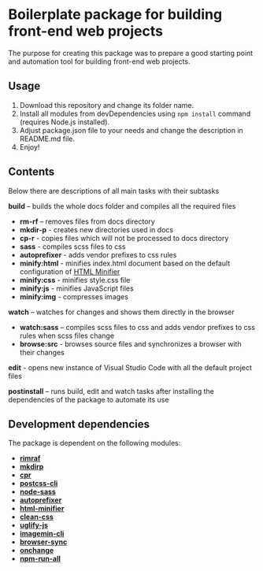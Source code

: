 # Boilerplate package for building front-end web projects

The purpose for creating this package was to prepare a good starting point and automation tool for building front-end web projects.

## Usage
1. Download this repository and change its folder name.
2. Install all modules from devDependencies using `npm install` command (requires Node.js installed).
3. Adjust package.json file to your needs and change the description in README.md file.
4. Enjoy!

## Contents
Below there are descriptions of all main tasks with their subtasks

**build** – builds the whole docs folder and compiles all the required files
* **rm-rf** – removes files from docs directory
* **mkdir-p** - creates new directories used in docs
* **cp-r** - copies files which will not be processed to docs directory
* **sass** - compiles scss files to css
* **autoprefixer** - adds vendor prefixes to css rules
* **minify:html** - minifies index.html document based on the default configuration of [HTML Minifier]("https://kangax.github.io/html-minifier/")
* **minify:css** - minifies style.css file
* **minify:js** - minifies JavaScript files
* **minify:img** - compresses images

**watch** – watches for changes and shows them directly in the browser
* **watch:sass** – compiles scss files to css and adds vendor prefixes to css rules when scss files change
* **browse:src** - browses source files and synchronizes a browser with their changes

**edit** - opens new instance of Visual Studio Code with all the default project files

**postinstall** – runs build, edit and watch tasks after installing the dependencies of the package to automate its use

## Development dependencies

The package is dependent on the following modules:
* <a href="http://www.npmjs.com/package/rimraf" target="_blank">**rimraf**</a>
* <a href="http://www.npmjs.com/package/mkdirp" target="_blank">**mkdirp**</a>
* <a href="http://www.npmjs.com/package/cpr" target="_blank">**cpr**</a>
* <a href="http://www.npmjs.com/package/postcss-cli" target="_blank">**postcss-cli**</a>
* <a href="http://www.npmjs.com/package/node-sass" target="_blank">**node-sass**</a>
* <a href="http://www.npmjs.com/package/autoprefixer" target="_blank">**autoprefixer**</a>
* <a href="http://www.npmjs.com/package/html-minifier" target="_blank">**html-minifier**</a>
* <a href="http://www.npmjs.com/package/clean-css" target="_blank">**clean-css**</a>
* <a href="http://www.npmjs.com/package/uglify-js" target="_blank">**uglify-js**</a>
* <a href="http://www.npmjs.com/package/imagemin-cli" target="_blank">**imagemin-cli**</a>
* <a href="http://www.npmjs.com/package/browser-sync" target="_blank">**browser-sync**</a>
* <a href="http://www.npmjs.com/package/onchange" target="_blank">**onchange**</a>
* <a href="http://www.npmjs.com/package/npm-run-all" target="_blank">**npm-run-all**</a>
